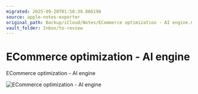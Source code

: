 ```yaml
---
migrated: 2025-09-20T01:58:39.866198
source: apple-notes-exporter
original_path: Backup/iCloud/Notes/ECommerce optimization - AI engine.md
vault_folder: Inbox/to-review
---
```

# ECommerce optimization - AI engine

ECommerce optimization - AI engine

![ECommerce optimization - AI engine](images/ECommerce%20optimization%20-%20AI%20engine.jpeg)

